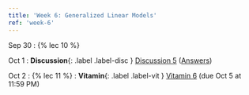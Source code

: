 ```yaml
---
title: 'Week 6: Generalized Linear Models'
ref: 'week-6'
---
```


Sep 30
: {% lec 10 %}

Oct 1
: **Discussion**{: .label .label-disc } [Discussion 5](https://drive.google.com/file/d/11S1URDmDYVdrf_BUmuhWgv3NqidjCTgo/view?usp=sharing) ([Answers](https://drive.google.com/file/d/1ZiAGnxTe5_TrRyviMMU8G6ZcYfILPbVa/view?usp=sharing))

Oct 2
: {% lec 11 %}
: **Vitamin**{: .label .label-vit } [Vitamin 6](https://www.gradescope.com/courses/1104495) (due Oct 5 at 11:59 PM) 
